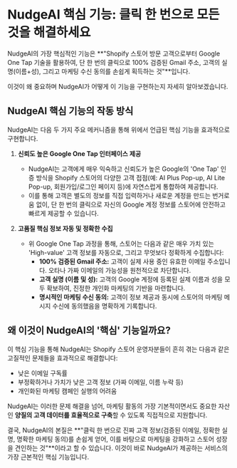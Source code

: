 # NudgeAI 핵심 기능: 클릭 한 번으로 모든 것을 해결하세요

NudgeAI의 가장 핵심적인 기능은 **"Shopify 스토어 방문 고객으로부터 Google One Tap 기술을 활용하여, 단 한 번의 클릭으로 100% 검증된 Gmail 주소, 고객의 실명(이름+성), 그리고 마케팅 수신 동의를 손쉽게 획득하는 것"**입니다.

이것이 왜 중요하며 NudgeAI가 어떻게 이 기능을 구현하는지 자세히 알아보겠습니다.

## NudgeAI 핵심 기능의 작동 방식

NudgeAI는 다음 두 가지 주요 메커니즘을 통해 위에서 언급된 핵심 기능을 효과적으로 구현합니다.

1.  **신뢰도 높은 Google One Tap 인터페이스 제공**
    *   NudgeAI는 고객에게 매우 익숙하고 신뢰도가 높은 Google의 'One Tap' 인증 방식을 Shopify 스토어의 다양한 고객 접점(예: AI Plus Pop-up, AI Lite Pop-up, 회원가입/로그인 페이지 등)에 자연스럽게 통합하여 제공합니다.
    *   이를 통해 고객은 별도의 정보를 직접 입력하거나 새로운 계정을 만드는 번거로움 없이, 단 한 번의 클릭으로 자신의 Google 계정 정보를 스토어에 안전하고 빠르게 제공할 수 있습니다.

2.  **고품질 핵심 정보 자동 및 정확한 수집**
    *   위 Google One Tap 과정을 통해, 스토어는 다음과 같은 매우 가치 있는 'High-value' 고객 정보를 자동으로, 그리고 무엇보다 정확하게 수집합니다:
        *   **100% 검증된 Gmail 주소:** 고객이 실제 사용 중인 유효한 이메일 주소입니다. 오타나 가짜 이메일의 가능성을 원천적으로 차단합니다.
        *   **고객 실명 (이름 및 성):** 고객의 Google 계정에 등록된 실제 이름과 성을 모두 확보하여, 진정한 개인화 마케팅의 기반을 마련합니다.
        *   **명시적인 마케팅 수신 동의:** 고객이 정보 제공과 동시에 스토어의 마케팅 메시지 수신에 동의했음을 명확하게 기록합니다.

## 왜 이것이 NudgeAI의 '핵심' 기능일까요?

이 핵심 기능을 통해 NudgeAI는 Shopify 스토어 운영자분들이 흔히 겪는 다음과 같은 고질적인 문제들을 효과적으로 해결합니다:

*   낮은 이메일 구독률
*   부정확하거나 가치가 낮은 고객 정보 (가짜 이메일, 이름 누락 등)
*   개인화된 마케팅 캠페인 실행의 어려움

NudgeAI는 이러한 문제 해결을 넘어, 마케팅 활동의 가장 기본적이면서도 중요한 자산인 **양질의 고객 데이터를 효율적으로 구축**할 수 있도록 직접적으로 지원합니다.

결국, NudgeAI의 본질은 **"클릭 한 번으로 진짜 고객 정보(검증된 이메일, 정확한 실명, 명확한 마케팅 동의)를 손쉽게 얻어, 이를 바탕으로 마케팅을 강화하고 스토어 성장을 견인하는 것"**이라고 할 수 있습니다. 이것이 바로 NudgeAI가 제공하는 서비스의 가장 근본적인 핵심 기능입니다. 
